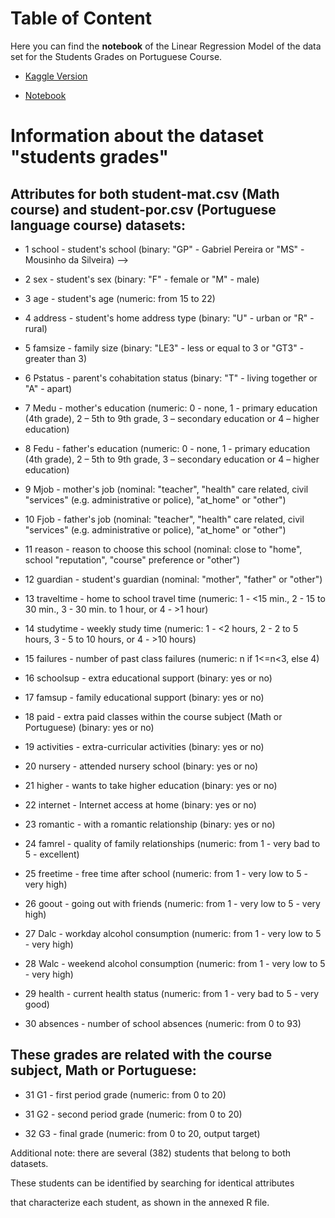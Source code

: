 # Table of Content

Here you can find the **notebook** of the Linear Regression Model of the data set for the Students Grades on Portuguese Course.

- [Kaggle Version](https://www.kaggle.com/emanuelbedeman/students-grades-for-portuguese-course/edit)

- [Notebook](https://github.com/EmanuelRodriguezBedeman/Python/blob/main/Machine%20Learning/Stundents%20Grades/Portuguese%20Students%20Grades%2C%20Regression.ipynb)


# Information about the dataset "students grades"

## Attributes for both student-mat.csv (Math course) and student-por.csv (Portuguese language course) datasets:

- 1 school - student's school (binary: "GP" - Gabriel Pereira or "MS" - Mousinho da Silveira) -->

- 2 sex - student's sex (binary: "F" - female or "M" - male)

- 3 age - student's age (numeric: from 15 to 22)

- 4 address - student's home address type (binary: "U" - urban or "R" - rural)

- 5 famsize - family size (binary: "LE3" - less or equal to 3 or "GT3" - greater than 3)

- 6 Pstatus - parent's cohabitation status (binary: "T" - living together or "A" - apart)

- 7 Medu - mother's education (numeric: 0 - none,  1 - primary education (4th grade), 2 – 5th to 9th grade, 3 – secondary education or 4 – higher education)

- 8 Fedu - father's education (numeric: 0 - none,  1 - primary education (4th grade), 2 – 5th to 9th grade, 3 – secondary education or 4 – higher education)

- 9 Mjob - mother's job (nominal: "teacher", "health" care related, civil "services" (e.g. administrative or police), "at_home" or "other")

- 10 Fjob - father's job (nominal: "teacher", "health" care related, civil "services" (e.g. administrative or police), "at_home" or "other")

- 11 reason - reason to choose this school (nominal: close to "home", school "reputation", "course" preference or "other")

- 12 guardian - student's guardian (nominal: "mother", "father" or "other")

- 13 traveltime - home to school travel time (numeric: 1 - <15 min., 2 - 15 to 30 min., 3 - 30 min. to 1 hour, or 4 - >1 hour)

- 14 studytime - weekly study time (numeric: 1 - <2 hours, 2 - 2 to 5 hours, 3 - 5 to 10 hours, or 4 - >10 hours)

- 15 failures - number of past class failures (numeric: n if 1<=n<3, else 4)

- 16 schoolsup - extra educational support (binary: yes or no)

- 17 famsup - family educational support (binary: yes or no)

- 18 paid - extra paid classes within the course subject (Math or Portuguese) (binary: yes or no)

- 19 activities - extra-curricular activities (binary: yes or no)

- 20 nursery - attended nursery school (binary: yes or no)

- 21 higher - wants to take higher education (binary: yes or no)

- 22 internet - Internet access at home (binary: yes or no)

- 23 romantic - with a romantic relationship (binary: yes or no)

- 24 famrel - quality of family relationships (numeric: from 1 - very bad to 5 - excellent)

- 25 freetime - free time after school (numeric: from 1 - very low to 5 - very high)

- 26 goout - going out with friends (numeric: from 1 - very low to 5 - very high)

- 27 Dalc - workday alcohol consumption (numeric: from 1 - very low to 5 - very high)

- 28 Walc - weekend alcohol consumption (numeric: from 1 - very low to 5 - very high)

- 29 health - current health status (numeric: from 1 - very bad to 5 - very good)

- 30 absences - number of school absences (numeric: from 0 to 93)


## These grades are related with the course subject, Math or Portuguese:

- 31 G1 - first period grade (numeric: from 0 to 20)

- 31 G2 - second period grade (numeric: from 0 to 20)

- 32 G3 - final grade (numeric: from 0 to 20, output target)

Additional note: there are several (382) students that belong to both datasets. 

These students can be identified by searching for identical attributes

that characterize each student, as shown in the annexed R file.
